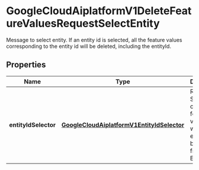 

# GoogleCloudAiplatformV1DeleteFeatureValuesRequestSelectEntity

Message to select entity. If an entity id is selected, all the feature values corresponding to the entity id will be deleted, including the entityId.

## Properties

| Name | Type | Description | Notes |
|------------ | ------------- | ------------- | -------------|
|**entityIdSelector** | [**GoogleCloudAiplatformV1EntityIdSelector**](GoogleCloudAiplatformV1EntityIdSelector.md) | Required. Selectors choosing feature values of which entity id to be deleted from the EntityType. |  [optional] |



